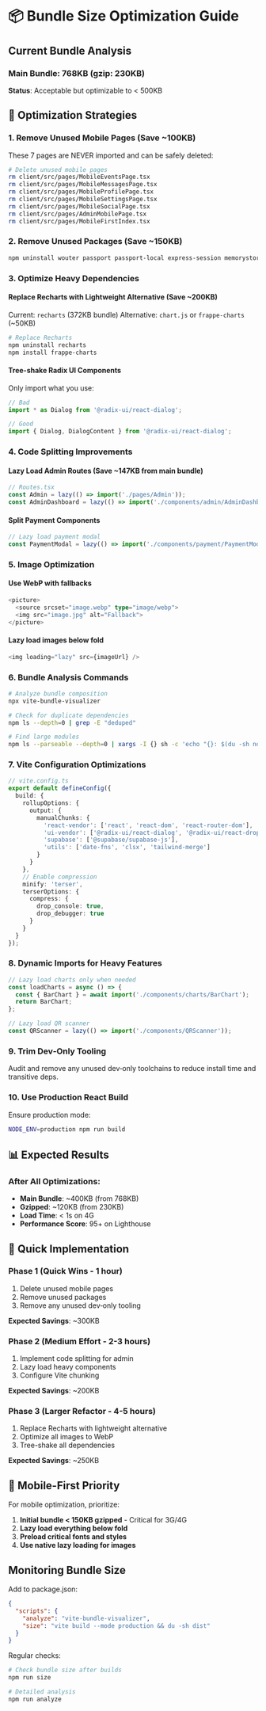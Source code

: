 # 📦 Bundle Size Optimization Guide

## Current Bundle Analysis

### Main Bundle: 768KB (gzip: 230KB)
**Status**: Acceptable but optimizable to < 500KB

## 🎯 Optimization Strategies

### 1. **Remove Unused Mobile Pages** (Save ~100KB)
These 7 pages are NEVER imported and can be safely deleted:
```bash
# Delete unused mobile pages
rm client/src/pages/MobileEventsPage.tsx
rm client/src/pages/MobileMessagesPage.tsx  
rm client/src/pages/MobileProfilePage.tsx
rm client/src/pages/MobileSettingsPage.tsx
rm client/src/pages/MobileSocialPage.tsx
rm client/src/pages/AdminMobilePage.tsx
rm client/src/pages/MobileFirstIndex.tsx
```

### 2. **Remove Unused Packages** (Save ~150KB)
```bash
npm uninstall wouter passport passport-local express-session memorystore postgres connect-pg-simple @types/passport @types/passport-local @types/express-session @types/pg @types/connect-pg-simple
```

### 3. **Optimize Heavy Dependencies**

#### Replace Recharts with Lightweight Alternative (Save ~200KB)
Current: `recharts` (372KB bundle)
Alternative: `chart.js` or `frappe-charts` (~50KB)

```bash
# Replace Recharts
npm uninstall recharts
npm install frappe-charts
```

#### Tree-shake Radix UI Components
Only import what you use:
```typescript
// Bad
import * as Dialog from '@radix-ui/react-dialog';

// Good  
import { Dialog, DialogContent } from '@radix-ui/react-dialog';
```

### 4. **Code Splitting Improvements**

#### Lazy Load Admin Routes (Save ~147KB from main bundle)
```typescript
// Routes.tsx
const Admin = lazy(() => import('./pages/Admin'));
const AdminDashboard = lazy(() => import('./components/admin/AdminDashboard'));
```

#### Split Payment Components
```typescript
// Lazy load payment modal
const PaymentModal = lazy(() => import('./components/payment/PaymentModal'));
```

### 5. **Image Optimization**

#### Use WebP with fallbacks
```typescript
<picture>
  <source srcset="image.webp" type="image/webp">
  <img src="image.jpg" alt="Fallback">
</picture>
```

#### Lazy load images below fold
```typescript
<img loading="lazy" src={imageUrl} />
```

### 6. **Bundle Analysis Commands**

```bash
# Analyze bundle composition
npx vite-bundle-visualizer

# Check for duplicate dependencies
npm ls --depth=0 | grep -E "deduped"

# Find large modules
npm ls --parseable --depth=0 | xargs -I {} sh -c 'echo "{}: $(du -sh node_modules/{} 2>/dev/null | cut -f1)"'
```

### 7. **Vite Configuration Optimizations**

```typescript
// vite.config.ts
export default defineConfig({
  build: {
    rollupOptions: {
      output: {
        manualChunks: {
          'react-vendor': ['react', 'react-dom', 'react-router-dom'],
          'ui-vendor': ['@radix-ui/react-dialog', '@radix-ui/react-dropdown-menu'],
          'supabase': ['@supabase/supabase-js'],
          'utils': ['date-fns', 'clsx', 'tailwind-merge']
        }
      }
    },
    // Enable compression
    minify: 'terser',
    terserOptions: {
      compress: {
        drop_console: true,
        drop_debugger: true
      }
    }
  }
});
```

### 8. **Dynamic Imports for Heavy Features**

```typescript
// Lazy load charts only when needed
const loadCharts = async () => {
  const { BarChart } = await import('./components/charts/BarChart');
  return BarChart;
};

// Lazy load QR scanner
const QRScanner = lazy(() => import('./components/QRScanner'));
```

### 9. **Trim Dev‑Only Tooling**
Audit and remove any unused dev‑only toolchains to reduce install time and transitive deps.

### 10. **Use Production React Build**
Ensure production mode:
```bash
NODE_ENV=production npm run build
```

## 📊 Expected Results

### After All Optimizations:
- **Main Bundle**: ~400KB (from 768KB)
- **Gzipped**: ~120KB (from 230KB)
- **Load Time**: < 1s on 4G
- **Performance Score**: 95+ on Lighthouse

## 🚀 Quick Implementation

### Phase 1 (Quick Wins - 1 hour) 
1. Delete unused mobile pages
2. Remove unused packages
3. Remove any unused dev‑only tooling

**Expected Savings**: ~300KB

### Phase 2 (Medium Effort - 2-3 hours)  
1. Implement code splitting for admin
2. Lazy load heavy components
3. Configure Vite chunking

**Expected Savings**: ~200KB

### Phase 3 (Larger Refactor - 4-5 hours)
1. Replace Recharts with lightweight alternative
2. Optimize all images to WebP
3. Tree-shake all dependencies

**Expected Savings**: ~250KB

## 🎯 Mobile-First Priority

For mobile optimization, prioritize:
1. **Initial bundle < 150KB gzipped** - Critical for 3G/4G
2. **Lazy load everything below fold**
3. **Preload critical fonts and styles**
4. **Use native lazy loading for images**

## Monitoring Bundle Size

Add to package.json:
```json
{
  "scripts": {
    "analyze": "vite-bundle-visualizer",
    "size": "vite build --mode production && du -sh dist"
  }
}
```

Regular checks:
```bash
# Check bundle size after builds
npm run size

# Detailed analysis
npm run analyze
```
